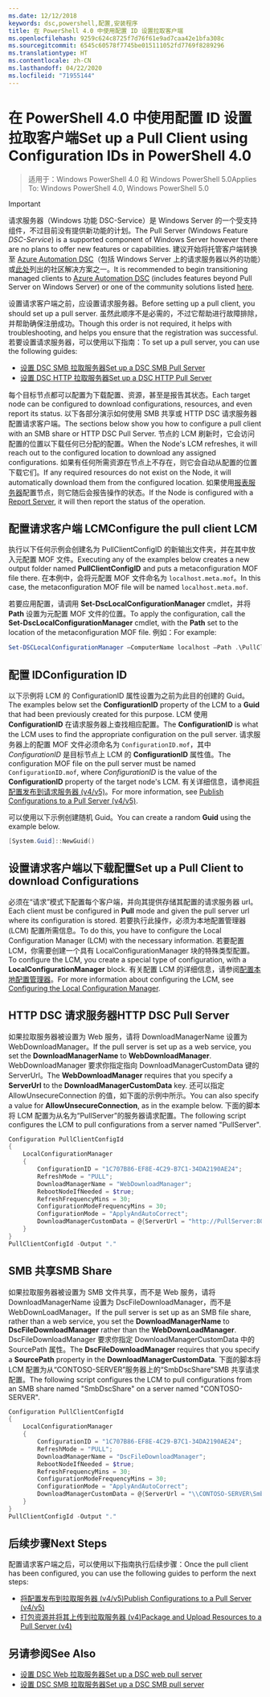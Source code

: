 ```yaml
---
ms.date: 12/12/2018
keywords: dsc,powershell,配置,安装程序
title: 在 PowerShell 4.0 中使用配置 ID 设置拉取客户端
ms.openlocfilehash: 9259c624c8725f7d76f61e9ad7caa42e1bfa308c
ms.sourcegitcommit: 6545c60578f7745be015111052fd7769f8289296
ms.translationtype: HT
ms.contentlocale: zh-CN
ms.lasthandoff: 04/22/2020
ms.locfileid: "71955144"
---
```

# <a name="set-up-a-pull-client-using-configuration-ids-in-powershell-40"></a><span data-ttu-id="2984a-103">在 PowerShell 4.0 中使用配置 ID 设置拉取客户端</span><span class="sxs-lookup"><span data-stu-id="2984a-103">Set up a Pull Client using Configuration IDs in PowerShell 4.0</span></span>

><span data-ttu-id="2984a-104">适用于：Windows PowerShell 4.0 和 Windows PowerShell 5.0</span><span class="sxs-lookup"><span data-stu-id="2984a-104">Applies To: Windows PowerShell 4.0, Windows PowerShell 5.0</span></span>

> [!IMPORTANT]
> <span data-ttu-id="2984a-105">请求服务器（Windows 功能 DSC-Service）是 Windows Server 的一个受支持组件，不过目前没有提供新功能的计划。</span><span class="sxs-lookup"><span data-stu-id="2984a-105">The Pull Server (Windows Feature *DSC-Service*) is a supported component of Windows Server however there are no plans to offer new features or capabilities.</span></span> <span data-ttu-id="2984a-106">建议开始将托管客户端转换至 [Azure Automation DSC](/azure/automation/automation-dsc-getting-started)（包括 Windows Server 上的请求服务器以外的功能）或[此处](pullserver.md#community-solutions-for-pull-service)列出的社区解决方案之一。</span><span class="sxs-lookup"><span data-stu-id="2984a-106">It is recommended to begin transitioning managed clients to [Azure Automation DSC](/azure/automation/automation-dsc-getting-started) (includes features beyond Pull Server on Windows Server) or one of the community solutions listed [here](pullserver.md#community-solutions-for-pull-service).</span></span>

<span data-ttu-id="2984a-107">设置请求客户端之前，应设置请求服务器。</span><span class="sxs-lookup"><span data-stu-id="2984a-107">Before setting up a pull client, you should set up a pull server.</span></span> <span data-ttu-id="2984a-108">虽然此顺序不是必需的，不过它帮助进行故障排除，并帮助确保注册成功。</span><span class="sxs-lookup"><span data-stu-id="2984a-108">Though this order is not required, it helps with troubleshooting, and helps you ensure that the registration was successful.</span></span> <span data-ttu-id="2984a-109">若要设置请求服务器，可以使用以下指南：</span><span class="sxs-lookup"><span data-stu-id="2984a-109">To set up a pull server, you can use the following guides:</span></span>

- [<span data-ttu-id="2984a-110">设置 DSC SMB 拉取服务器</span><span class="sxs-lookup"><span data-stu-id="2984a-110">Set up a DSC SMB Pull Server</span></span>](pullServerSmb.md)
- [<span data-ttu-id="2984a-111">设置 DSC HTTP 拉取服务器</span><span class="sxs-lookup"><span data-stu-id="2984a-111">Set up a DSC HTTP Pull Server</span></span>](pullServer.md)

<span data-ttu-id="2984a-112">每个目标节点都可以配置为下载配置、资源，甚至是报告其状态。</span><span class="sxs-lookup"><span data-stu-id="2984a-112">Each target node can be configured to download configurations, resources, and even report its status.</span></span> <span data-ttu-id="2984a-113">以下各部分演示如何使用 SMB 共享或 HTTP DSC 请求服务器配置请求客户端。</span><span class="sxs-lookup"><span data-stu-id="2984a-113">The sections below show you how to configure a pull client with an SMB share or HTTP DSC Pull Server.</span></span> <span data-ttu-id="2984a-114">节点的 LCM 刷新时，它会访问配置的位置以下载任何已分配的配置。</span><span class="sxs-lookup"><span data-stu-id="2984a-114">When the Node's LCM refreshes, it will reach out to the configured location to download any assigned configurations.</span></span> <span data-ttu-id="2984a-115">如果有任何所需资源在节点上不存在，则它会自动从配置的位置下载它们。</span><span class="sxs-lookup"><span data-stu-id="2984a-115">If any required resources do not exist on the Node, it will automatically download them from the configured location.</span></span> <span data-ttu-id="2984a-116">如果使用[报表服务器](reportServer.md)配置节点，则它随后会报告操作的状态。</span><span class="sxs-lookup"><span data-stu-id="2984a-116">If the Node is configured with a [Report Server](reportServer.md), it will then report the status of the operation.</span></span>

## <a name="configure-the-pull-client-lcm"></a><span data-ttu-id="2984a-117">配置请求客户端 LCM</span><span class="sxs-lookup"><span data-stu-id="2984a-117">Configure the pull client LCM</span></span>

<span data-ttu-id="2984a-118">执行以下任何示例会创建名为 PullClientConfigID 的新输出文件夹，并在其中放入元配置 MOF 文件。</span><span class="sxs-lookup"><span data-stu-id="2984a-118">Executing any of the examples below creates a new output folder named **PullClientConfigID** and puts a metaconfiguration MOF file there.</span></span> <span data-ttu-id="2984a-119">在本例中，会将元配置 MOF 文件命名为 `localhost.meta.mof`。</span><span class="sxs-lookup"><span data-stu-id="2984a-119">In this case, the metaconfiguration MOF file will be named `localhost.meta.mof`.</span></span>

<span data-ttu-id="2984a-120">若要应用配置，请调用 **Set-DscLocalConfigurationManager** cmdlet，并将 **Path** 设置为元配置 MOF 文件的位置。</span><span class="sxs-lookup"><span data-stu-id="2984a-120">To apply the configuration, call the **Set-DscLocalConfigurationManager** cmdlet, with the **Path** set to the location of the metaconfiguration MOF file.</span></span> <span data-ttu-id="2984a-121">例如：</span><span class="sxs-lookup"><span data-stu-id="2984a-121">For example:</span></span>

```powershell
Set-DSCLocalConfigurationManager –ComputerName localhost –Path .\PullClientConfigId –Verbose.
```

## <a name="configuration-id"></a><span data-ttu-id="2984a-122">配置 ID</span><span class="sxs-lookup"><span data-stu-id="2984a-122">Configuration ID</span></span>

<span data-ttu-id="2984a-123">以下示例将 LCM 的 ConfigurationID 属性设置为之前为此目的创建的 Guid。</span><span class="sxs-lookup"><span data-stu-id="2984a-123">The examples below set the **ConfigurationID** property of the LCM to a **Guid** that had been previously created for this purpose.</span></span> <span data-ttu-id="2984a-124">LCM 使用 **ConfigurationID** 在请求服务器上查找相应配置。</span><span class="sxs-lookup"><span data-stu-id="2984a-124">The **ConfigurationID** is what the LCM uses to find the appropriate configuration on the pull server.</span></span> <span data-ttu-id="2984a-125">请求服务器上的配置 MOF 文件必须命名为 `ConfigurationID.mof`，其中 *ConfigurationID* 是目标节点上 LCM 的 **ConfigurationID** 属性值。</span><span class="sxs-lookup"><span data-stu-id="2984a-125">The configuration MOF file on the pull server must be named `ConfigurationID.mof`, where *ConfigurationID* is the value of the **ConfigurationID** property of the target node's LCM.</span></span> <span data-ttu-id="2984a-126">有关详细信息，请参阅[将配置发布到请求服务器 (v4/v5)](publishConfigs.md)。</span><span class="sxs-lookup"><span data-stu-id="2984a-126">For more information, see [Publish Configurations to a Pull Server (v4/v5)](publishConfigs.md).</span></span>

<span data-ttu-id="2984a-127">可以使用以下示例创建随机 Guid。</span><span class="sxs-lookup"><span data-stu-id="2984a-127">You can create a random **Guid** using the example below.</span></span>

```powershell
[System.Guid]::NewGuid()
```

## <a name="set-up-a-pull-client-to-download-configurations"></a><span data-ttu-id="2984a-128">设置请求客户端以下载配置</span><span class="sxs-lookup"><span data-stu-id="2984a-128">Set up a Pull Client to download Configurations</span></span>

<span data-ttu-id="2984a-129">必须在“请求”模式下配置每个客户端，并向其提供存储其配置的请求服务器 url。</span><span class="sxs-lookup"><span data-stu-id="2984a-129">Each client must be configured in **Pull** mode and given the pull server url where its configuration is stored.</span></span> <span data-ttu-id="2984a-130">若要执行此操作，必须为本地配置管理器 (LCM) 配置所需信息。</span><span class="sxs-lookup"><span data-stu-id="2984a-130">To do this, you have to configure the Local Configuration Manager (LCM) with the necessary information.</span></span> <span data-ttu-id="2984a-131">若要配置 LCM，你需要创建一个具有 LocalConfigurationManager 块的特殊类型配置。</span><span class="sxs-lookup"><span data-stu-id="2984a-131">To configure the LCM, you create a special type of configuration, with a **LocalConfigurationManager** block.</span></span> <span data-ttu-id="2984a-132">有关配置 LCM 的详细信息，请参阅[配置本地配置管理器](../managing-nodes/metaConfig4.md)。</span><span class="sxs-lookup"><span data-stu-id="2984a-132">For more information about configuring the LCM, see [Configuring the Local Configuration Manager](../managing-nodes/metaConfig4.md).</span></span>

## <a name="http-dsc-pull-server"></a><span data-ttu-id="2984a-133">HTTP DSC 请求服务器</span><span class="sxs-lookup"><span data-stu-id="2984a-133">HTTP DSC Pull Server</span></span>

<span data-ttu-id="2984a-134">如果拉取服务器被设置为 Web 服务，请将 DownloadManagerName 设置为 WebDownloadManager。</span><span class="sxs-lookup"><span data-stu-id="2984a-134">If the pull server is set up as a web service, you set the **DownloadManagerName** to **WebDownloadManager**.</span></span> <span data-ttu-id="2984a-135">WebDownloadManager 要求你指定指向 DownloadManagerCustomData 键的 ServerUrl。</span><span class="sxs-lookup"><span data-stu-id="2984a-135">The **WebDownloadManager** requires that you specify a **ServerUrl** to the **DownloadManagerCustomData** key.</span></span> <span data-ttu-id="2984a-136">还可以指定 AllowUnsecureConnection 的值，如下面的示例中所示。</span><span class="sxs-lookup"><span data-stu-id="2984a-136">You can also specify a value for **AllowUnsecureConnection**, as in the example below.</span></span> <span data-ttu-id="2984a-137">下面的脚本将 LCM 配置为从名为“PullServer”的服务器请求配置。</span><span class="sxs-lookup"><span data-stu-id="2984a-137">The following script configures the LCM to pull configurations from a server named "PullServer".</span></span>

```powershell
Configuration PullClientConfigId
{
    LocalConfigurationManager
    {
        ConfigurationID = "1C707B86-EF8E-4C29-B7C1-34DA2190AE24";
        RefreshMode = "PULL";
        DownloadManagerName = "WebDownloadManager";
        RebootNodeIfNeeded = $true;
        RefreshFrequencyMins = 30;
        ConfigurationModeFrequencyMins = 30;
        ConfigurationMode = "ApplyAndAutoCorrect";
        DownloadManagerCustomData = @{ServerUrl = "http://PullServer:8080/PSDSCPullServer/PSDSCPullServer.svc"; AllowUnsecureConnection = "TRUE"}
    }
}
PullClientConfigId -Output "."
```

## <a name="smb-share"></a><span data-ttu-id="2984a-138">SMB 共享</span><span class="sxs-lookup"><span data-stu-id="2984a-138">SMB Share</span></span>

<span data-ttu-id="2984a-139">如果拉取服务器被设置为 SMB 文件共享，而不是 Web 服务，请将 DownloadManagerName 设置为 DscFileDownloadManager，而不是 WebDownLoadManager。</span><span class="sxs-lookup"><span data-stu-id="2984a-139">If the pull server is set up as an SMB file share, rather than a web service, you set the **DownloadManagerName** to **DscFileDownloadManager** rather than the **WebDownLoadManager**.</span></span> <span data-ttu-id="2984a-140">DscFileDownloadManager 要求你指定 DownloadManagerCustomData 中的 SourcePath 属性。</span><span class="sxs-lookup"><span data-stu-id="2984a-140">The **DscFileDownloadManager** requires that you specify a **SourcePath** property in the **DownloadManagerCustomData**.</span></span> <span data-ttu-id="2984a-141">下面的脚本将 LCM 配置为从“CONTOSO-SERVER”服务器上的“SmbDscShare”SMB 共享请求配置。</span><span class="sxs-lookup"><span data-stu-id="2984a-141">The following script configures the LCM to pull configurations from an SMB share named "SmbDscShare" on a server named "CONTOSO-SERVER".</span></span>

```powershell
Configuration PullClientConfigId
{
    LocalConfigurationManager
    {
        ConfigurationID = "1C707B86-EF8E-4C29-B7C1-34DA2190AE24";
        RefreshMode = "PULL";
        DownloadManagerName = "DscFileDownloadManager";
        RebootNodeIfNeeded = $true;
        RefreshFrequencyMins = 30;
        ConfigurationModeFrequencyMins = 30;
        ConfigurationMode = "ApplyAndAutoCorrect";
        DownloadManagerCustomData = @{ServerUrl = "\\CONTOSO-SERVER\SmbDscShare"}
    }
}
PullClientConfigId -Output "."
```

## <a name="next-steps"></a><span data-ttu-id="2984a-142">后续步骤</span><span class="sxs-lookup"><span data-stu-id="2984a-142">Next Steps</span></span>

<span data-ttu-id="2984a-143">配置请求客户端之后，可以使用以下指南执行后续步骤：</span><span class="sxs-lookup"><span data-stu-id="2984a-143">Once the pull client has been configured, you can use the following guides to perform the next steps:</span></span>

- [<span data-ttu-id="2984a-144">将配置发布到拉取服务器 (v4/v5)</span><span class="sxs-lookup"><span data-stu-id="2984a-144">Publish Configurations to a Pull Server (v4/v5)</span></span>](publishConfigs.md)
- [<span data-ttu-id="2984a-145">打包资源并将其上传到拉取服务器 (v4)</span><span class="sxs-lookup"><span data-stu-id="2984a-145">Package and Upload Resources to a Pull Server (v4)</span></span>](package-upload-resources.md)

## <a name="see-also"></a><span data-ttu-id="2984a-146">另请参阅</span><span class="sxs-lookup"><span data-stu-id="2984a-146">See Also</span></span>

- [<span data-ttu-id="2984a-147">设置 DSC Web 拉取服务器</span><span class="sxs-lookup"><span data-stu-id="2984a-147">Set up a DSC web pull server</span></span>](pullServer.md)
- [<span data-ttu-id="2984a-148">设置 DSC SMB 拉取服务器</span><span class="sxs-lookup"><span data-stu-id="2984a-148">Set up a DSC SMB pull server</span></span>](pullServerSMB.md)
